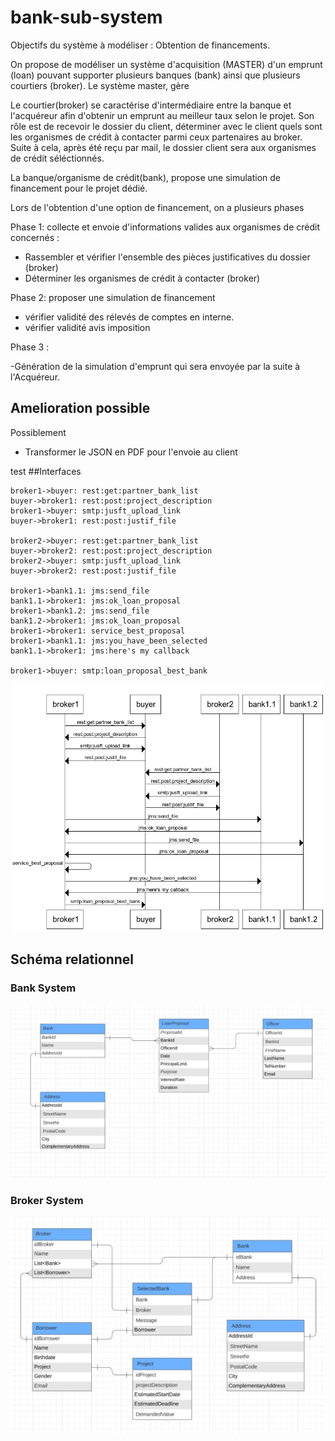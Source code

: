 # bank-sub-system

Objectifs du système à modéliser : Obtention de financements.

On propose de modéliser un système d'acquisition (MASTER) d'un emprunt (loan) pouvant supporter plusieurs banques (bank)
ainsi que plusieurs courtiers (broker).
Le système master, gère 


Le courtier(broker) se caractérise d'intermédiaire entre la banque et l'acquéreur afin d'obtenir un emprunt au meilleur
taux selon le projet. Son rôle est de recevoir le dossier du client, déterminer avec le client quels sont les organismes 
de crédit à contacter parmi ceux partenaires au broker. Suite à cela, après été reçu par mail, le dossier client sera
aux organismes de crédit séléctionnés.

La banque/organisme de crédit(bank), propose une simulation de financement pour le projet dédié.

Lors de l'obtention d'une option de financement, on a plusieurs phases

Phase 1: collecte et envoie d'informations valides aux organismes de crédit concernés : 

- Rassembler et vérifier l'ensemble des pièces justificatives du dossier (broker)
- Déterminer les organismes de crédit à contacter (broker)

Phase 2: proposer une simulation de financement

- vérifier validité des rélevés de comptes en interne.
- vérifier validité avis imposition

Phase 3 :

-Génération de la simulation d'emprunt qui sera envoyée par la suite à l'Acquéreur.

## Amelioration possible
Possiblement 
- Transformer le JSON en PDF pour l'envoie au client

test
##Interfaces
```
broker1->buyer: rest:get:partner_bank_list
buyer->broker1: rest:post:project_description
broker1->buyer: smtp:jusft_upload_link
buyer->broker1: rest:post:justif_file

broker2->buyer: rest:get:partner_bank_list
buyer->broker2: rest:post:project_description
broker2->buyer: smtp:jusft_upload_link
buyer->broker2: rest:post:justif_file

broker1->bank1.1: jms:send_file
bank1.1->broker1: jms:ok_loan_proposal
broker1->bank1.2: jms:send_file
bank1.2->broker1: jms:ok_loan_proposal
broker1->broker1: service_best_proposal
broker1->bank1.1: jms:you_have_been_selected
bank1.1->broker1: jms:here's my callback

broker1->buyer: smtp:loan_proposal_best_bank
```
![](seqDiagram.png)
## Schéma relationnel
### Bank System
![](bank_system_Relat.jpg)
### Broker System
![](broker_system_Relat.jpg)

